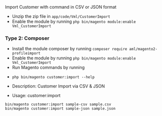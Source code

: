 Import Customer with command in CSV or JSON format
 - Unzip the zip file in `app/code/Vml/CustomerImport`
 - Enable the module by running `php bin/magento module:enable Vml_CustomerImport`

### Type 2: Composer

 - Install the module composer by running `composer require aml/magento2-profileimport`
 - Enable the module by running `php bin/magento module:enable Vml_CustomerImport`
 - Run Magento commands by running

*    `php bin/magento customer:import --help`
    
*    Description:
      Customer Import via CSV & JSON

*    Usage:
      customer:import <profile> <source>

    bin/magento customer:import sample-csv sample.csv
    bin/magento customer:import sample-json sample.json
    
